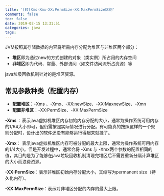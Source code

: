 ```yaml
---
title: '[转]Xms-Xmx-XX:PermSize-XX:MaxPermSize区别'
comments: false
toc: false
date: 2019-02-15 13:31:51
categories: java
tags:
---
```


JVM按照其存储数据的内容将所需内存分配为堆区与非堆区两个部分：
* **堆区**即为通过new的方式创建的对象（类实例）所占用的内存空间
* **非堆区**即为代码、常量、外部访问（如文件访问流所占资源）等

java垃圾回收机制针对的是堆区资源。
<!--more-->

## 常见参数种类（配置内存）
* **配置堆区**：-Xms 、-Xmx、-XX:newSize、-XX:MaxnewSize、-Xmn
* **配置非堆区**：-XX:PermSize、-XX:MaxPermSize

**-Xms** ：表示java虚拟机堆区内存初始内存分配的大小，通常为操作系统可用内存的1/64大小即可，但仍需按照实际情况进行分配。有可能真的按照这样的一个规则分配时，设计出的软件还没有能够运行得起来就挂了。

**-Xmx**： 表示java虚拟机堆区内存可被分配的最大上限，通常为操作系统可用内存的1/4大小。但是开发过程中，通常会将 -Xms 与 -Xmx两个参数的配置相同的值，其目的是为了能够在java垃圾回收机制清理完堆区后不需要重新分隔计算堆区的大小而浪费资源。

**-XX:PermSize**：表示非堆区初始内存分配大小，其缩写为permanent size（持久化内存）。

**-XX:MaxPermSize**：表示对非堆区分配的内存的最大上限。


